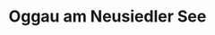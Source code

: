 ---
title: Oggau am Neusiedler See
url: /oggau-am-neusiedler-see/
latitude: 47.832
longitude: 16.666
---